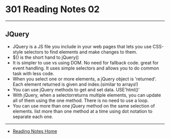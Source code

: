 # 301 Reading Notes 02

---

## JQuery

- JQuery is a JS file you include in your web pages that lets you use CSS-style selectors to find elements and make changes to them.
- $() is the short hand to jQuery()
- It is simpler to use vs using DOM. No need for fallback code. great for event handling. It uses simple selectors and allows you to do common task with less code.
- When you select one or more elements, a jQuery object is 'returned'. Each element returned is given and index.(similar to arrays!)
- You can use jQuery methods to get and set data. USE'html()'
- With jQuery, when a selectorreturns multiple elements, you can update all of them using the one method. There is no need to use a loop.
- You can use more than one jQuery method on the same selection of elements. list more than one method at a time using dot notation to separate each one.

---

- [Reading Notes Home](https://vektur.github.io/reading-notes/)